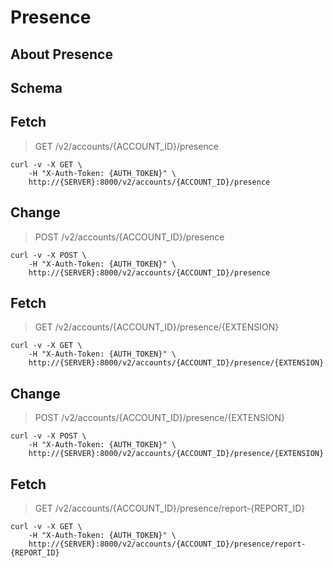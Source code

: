 # Presence

## About Presence

## Schema



## Fetch

> GET /v2/accounts/{ACCOUNT_ID}/presence

```shell
curl -v -X GET \
    -H "X-Auth-Token: {AUTH_TOKEN}" \
    http://{SERVER}:8000/v2/accounts/{ACCOUNT_ID}/presence
```

## Change

> POST /v2/accounts/{ACCOUNT_ID}/presence

```shell
curl -v -X POST \
    -H "X-Auth-Token: {AUTH_TOKEN}" \
    http://{SERVER}:8000/v2/accounts/{ACCOUNT_ID}/presence
```

## Fetch

> GET /v2/accounts/{ACCOUNT_ID}/presence/{EXTENSION}

```shell
curl -v -X GET \
    -H "X-Auth-Token: {AUTH_TOKEN}" \
    http://{SERVER}:8000/v2/accounts/{ACCOUNT_ID}/presence/{EXTENSION}
```

## Change

> POST /v2/accounts/{ACCOUNT_ID}/presence/{EXTENSION}

```shell
curl -v -X POST \
    -H "X-Auth-Token: {AUTH_TOKEN}" \
    http://{SERVER}:8000/v2/accounts/{ACCOUNT_ID}/presence/{EXTENSION}
```

## Fetch

> GET /v2/accounts/{ACCOUNT_ID}/presence/report-{REPORT_ID}

```shell
curl -v -X GET \
    -H "X-Auth-Token: {AUTH_TOKEN}" \
    http://{SERVER}:8000/v2/accounts/{ACCOUNT_ID}/presence/report-{REPORT_ID}
```


